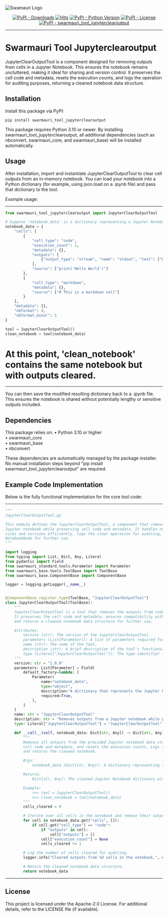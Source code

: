 
![Swamauri Logo](https://res.cloudinary.com/dbjmpekvl/image/upload/v1730099724/Swarmauri-logo-lockup-2048x757_hww01w.png)

<p align="center">
    <a href="https://pypi.org/project/swarmauri_tool_jupyterclearoutput/">
        <img src="https://img.shields.io/pypi/dm/swarmauri_tool_jupyterclearoutput" alt="PyPI - Downloads"/></a>
    <a href="https://hits.sh/github.com/swarmauri/swarmauri-sdk/tree/master/pkgs/community/swarmauri_tool_jupyterclearoutput/">
        <img alt="Hits" src="https://hits.sh/github.com/swarmauri/swarmauri-sdk/tree/master/pkgs/community/swarmauri_tool_jupyterclearoutput.svg"/></a>
    <a href="https://pypi.org/project/swarmauri_tool_jupyterclearoutput/">
        <img src="https://img.shields.io/pypi/pyversions/swarmauri_tool_jupyterclearoutput" alt="PyPI - Python Version"/></a>
    <a href="https://pypi.org/project/swarmauri_tool_jupyterclearoutput/">
        <img src="https://img.shields.io/pypi/l/swarmauri_tool_jupyterclearoutput" alt="PyPI - License"/></a>
    <a href="https://pypi.org/project/swarmauri_tool_jupyterclearoutput/">
        <img src="https://img.shields.io/pypi/v/swarmauri_tool_jupyterclearoutput?label=swarmauri_tool_jupyterclearoutput&color=green" alt="PyPI - swarmauri_tool_jupyterclearoutput"/></a>
</p>

---

# Swarmauri Tool Jupyterclearoutput

JupyterClearOutputTool is a component designed for removing outputs from cells in a Jupyter Notebook. This ensures the notebook remains uncluttered, making it ideal for sharing and version control. It preserves the cell code and metadata, resets the execution counts, and logs the operation for auditing purposes, returning a cleaned notebook data structure.

## Installation

Install this package via PyPI:

    pip install swarmauri_tool_jupyterclearoutput

This package requires Python 3.10 or newer. By installing swarmauri_tool_jupyterclearoutput, all additional dependencies (such as nbconvert, swarmauri_core, and swarmauri_base) will be installed automatically.

## Usage

After installation, import and instantiate JupyterClearOutputTool to clear cell outputs from an in-memory notebook. You can load your notebook into a Python dictionary (for example, using json.load on a .ipynb file) and pass that dictionary to the tool.

Example usage:

--------------------------------------------------------------------------------
```python
from swarmauri_tool_jupyterclearoutput import JupyterClearOutputTool

# Suppose 'notebook_data' is a dictionary representing a Jupyter Notebook (e.g., loaded from a .ipynb file)
notebook_data = {
    "cells": [
        {
            "cell_type": "code",
            "execution_count": 1,
            "metadata": {},
            "outputs": [
                {"output_type": "stream", "name": "stdout", "text": ["Hello World\n"]}
            ],
            "source": ["print('Hello World')"]
        },
        {
            "cell_type": "markdown",
            "metadata": {},
            "source": ["# This is a markdown cell"]
        }
    ],
    "metadata": {},
    "nbformat": 4,
    "nbformat_minor": 5
}

tool = JupyterClearOutputTool()
clean_notebook = tool(notebook_data)
```
# At this point, 'clean_notebook' contains the same notebook but with outputs cleared.

--------------------------------------------------------------------------------

You can then save the modified resulting dictionary back to a .ipynb file. This ensures the notebook is shared without potentially lengthy or sensitive outputs included.

## Dependencies

This package relies on:
• Python 3.10 or higher  
• swarmauri_core  
• swarmauri_base  
• nbconvert  

These dependencies are automatically managed by the package installer. No manual installation steps beyond "pip install swarmauri_tool_jupyterclearoutput" are required.

## Example Code Implementation

Below is the fully functional implementation for the core tool code:

--------------------------------------------------------------------------------
```python
"""
JupyterClearOutputTool.py

This module defines the JupyterClearOutputTool, a component that removes all outputs from a
Jupyter notebook while preserving cell code and metadata. It handles notebooks of varying
sizes and versions efficiently, logs the clear operation for auditing, and returns a clean
NotebookNode for further use.
"""

import logging
from typing import List, Dict, Any, Literal
from pydantic import Field
from swarmauri_standard.tools.Parameter import Parameter
from swarmauri_base.tools.ToolBase import ToolBase
from swarmauri_base.ComponentBase import ComponentBase

logger = logging.getLogger(__name__)


@ComponentBase.register_type(ToolBase, "JupyterClearOutputTool")
class JupyterClearOutputTool(ToolBase):
    """
    JupyterClearOutputTool is a tool that removes the outputs from code cells in a Jupyter notebook.
    It preserves the cell code and metadata, ensures compatibility with various notebook versions,
    and returns a cleaned notebook data structure for further use.

    Attributes:
        version (str): The version of the JupyterClearOutputTool.
        parameters (List[Parameter]): A list of parameters required for clearing notebook outputs.
        name (str): The name of the tool.
        description (str): A brief description of the tool's functionality.
        type (Literal["JupyterClearOutputTool"]): The type identifier for this tool.
    """
    version: str = "1.0.0"
    parameters: List[Parameter] = Field(
        default_factory=lambda: [
            Parameter(
                name="notebook_data",
                type="object",
                description="A dictionary that represents the Jupyter Notebook to clear outputs from.",
                required=True,
            ),
        ]
    )
    name: str = "JupyterClearOutputTool"
    description: str = "Removes outputs from a Jupyter notebook while preserving code and metadata."
    type: Literal["JupyterClearOutputTool"] = "JupyterClearOutputTool"

    def __call__(self, notebook_data: Dict[str, Any]) -> Dict[str, Any]:
        """
        Removes all outputs from the provided Jupyter notebook data structure. Preserves
        cell code and metadata, and resets the execution counts. Logs the operation for auditing
        and returns the cleaned notebook.

        Args:
            notebook_data (Dict[str, Any]): A dictionary representing the Jupyter Notebook.

        Returns:
            Dict[str, Any]: The cleaned Jupyter Notebook dictionary with all cell outputs removed.

        Example:
            >>> tool = JupyterClearOutputTool()
            >>> clean_notebook = tool(notebook_data)
        """
        cells_cleared = 0

        # Iterate over all cells in the notebook and remove their outputs if they are code cells.
        for cell in notebook_data.get("cells", []):
            if cell.get("cell_type") == "code":
                if "outputs" in cell:
                    cell["outputs"] = []
                cell["execution_count"] = None
                cells_cleared += 1

        # Log the number of cells cleared for auditing.
        logger.info("Cleared outputs from %d cells in the notebook.", cells_cleared)

        # Return the cleaned notebook data structure.
        return notebook_data
```
--------------------------------------------------------------------------------

## License

This project is licensed under the Apache-2.0 License. For additional details, refer to the LICENSE file (if available).
